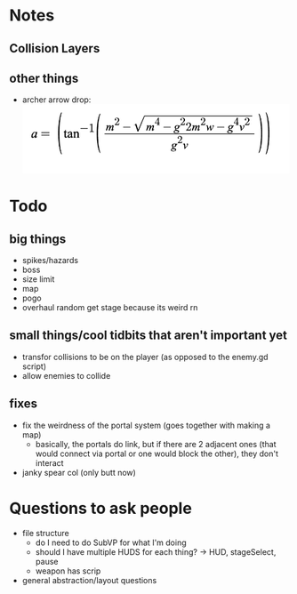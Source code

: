# Notes
## Collision Layers

## other things
- archer arrow drop: <br>![image with stuff](infoImages/imagev2.png)

# Todo
## big things
- spikes/hazards
- boss
- size limit
- map 
- pogo
- overhaul random get stage because its weird rn
## small things/cool tidbits that aren't important **yet**
- transfor collisions to be on the player (as opposed to the enemy.gd script)
- allow enemies to collide
## fixes
- fix the weirdness of the portal system (goes together with making a map)
  - basically, the portals do link, but if there are 2 adjacent ones (that would connect via portal or one would block the other), they don't interact
- janky spear col (only butt now)

# Questions to ask people
- file structure
  - do I need to do SubVP for what I'm doing
  - should I have multiple HUDS for each thing? -> HUD, stageSelect, pause
  - weapon has scrip
- general abstraction/layout questions
